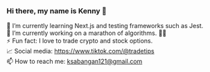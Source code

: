 ### Hi there, my name is Kenny 👋

 🌱 I’m currently learning Next.js and testing frameworks such as Jest.\
 🔭 I’m currently working on a marathon of algorithms. 👨‍💻\
 ⚡ Fun fact: I love to trade crypto and stock options.\
 📈 Social media: https://www.tiktok.com/@tradetips \
 📫 How to reach me: ksabangan121@gmail.com
